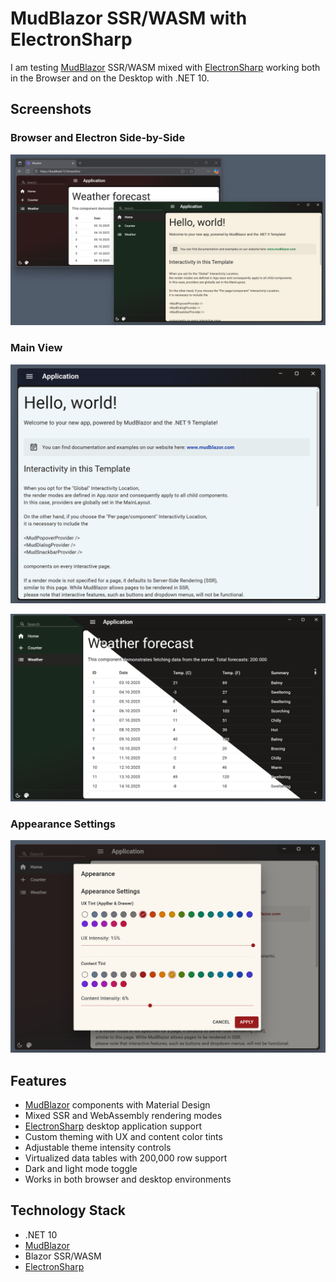 # MudBlazor SSR/WASM with ElectronSharp

I am testing [MudBlazor](https://github.com/MudBlazor/MudBlazor) SSR/WASM mixed with [ElectronSharp](https://github.com/theolivenbaum/electron-sharp) working both in the Browser and on the Desktop with .NET 10.

## Screenshots

### Browser and Electron Side-by-Side
![Browser and Electron](docs/img/Browser_Electron1.png)

### Main View
![Main View](docs/img/main_view1.png)

![Theme switch](docs/img/main_view2.png)

### Appearance Settings
![Appearance Settings](docs/img/appearance1.png)

## Features

- [MudBlazor](https://github.com/MudBlazor/MudBlazor) components with Material Design
- Mixed SSR and WebAssembly rendering modes
- [ElectronSharp](https://github.com/theolivenbaum/electron-sharp) desktop application support
- Custom theming with UX and content color tints
- Adjustable theme intensity controls
- Virtualized data tables with 200,000 row support
- Dark and light mode toggle
- Works in both browser and desktop environments

## Technology Stack

- .NET 10
- [MudBlazor](https://github.com/MudBlazor/MudBlazor)
- Blazor SSR/WASM
- [ElectronSharp](https://github.com/theolivenbaum/electron-sharp)
